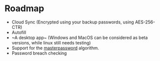 # Roadmap

- Cloud Sync (Encrypted using your backup passwords, using AES-256-CTR)
- Autofill
- ~A desktop app~ (Windows and MacOS can be considered as beta versions, while linux still needs testing)
- Support for the [masterpassword](https://gitlab.com/MasterPassword/MasterPassword) algorithm.
- Password breach checking
